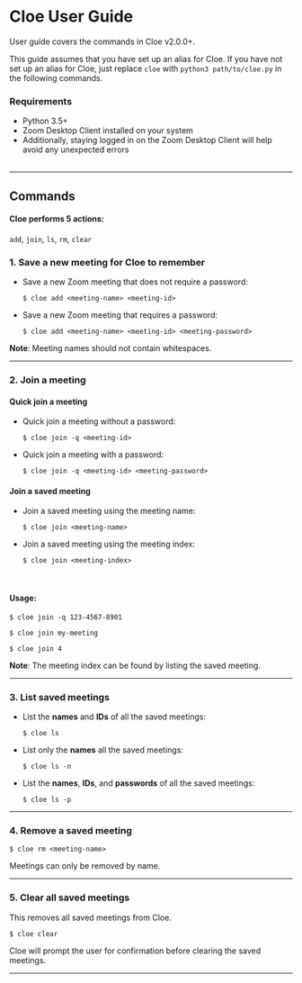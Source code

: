 # Cloe User Guide

User guide covers the commands in Cloe v2.0.0+.  

This guide assumes that you have set up an alias for Cloe. If you have not set up an 
alias for Cloe, just replace `cloe` with `python3 path/to/cloe.py` in the following 
commands.  

### Requirements
* Python 3.5+
* Zoom Desktop Client installed on your system
* Additionally, staying logged in on the Zoom Desktop Client will help avoid 
  any unexpected errors  
&nbsp;  
___

## Commands  

#### Cloe performs 5 actions:

`add`, `join`, `ls`, `rm`, `clear`  

### 1. Save a new meeting for Cloe to remember  

* Save a new Zoom meeting that does not require a password:  
    ```commandline
    $ cloe add <meeting-name> <meeting-id>  
    ```  

* Save a new Zoom meeting that requires a password:  
    ```commandline
    $ cloe add <meeting-name> <meeting-id> <meeting-password>  
    ```

**Note**: Meeting names should not contain whitespaces.  
___   

### 2. Join a meeting

#### Quick join a meeting
* Quick join a meeting without a password:  
    ```commandline
    $ cloe join -q <meeting-id>  
    ```  

* Quick join a meeting with a password:   
    ```commandline
    $ cloe join -q <meeting-id> <meeting-password>  
    ```
  

#### Join a saved meeting
* Join a saved meeting using the meeting name:  
    ```commandline
    $ cloe join <meeting-name>  
    ```  

* Join a saved meeting using the meeting index:  
    ```
    $ cloe join <meeting-index>  
    ```  
&nbsp;

#### Usage:
```commandline
$ cloe join -q 123-4567-8901 
```  
```commandline
$ cloe join my-meeting 
```  
```commandline
$ cloe join 4 
```  

**Note**: The meeting index can be found by listing the saved meeting.
___  

### 3. List saved meetings  

* List the **names** and **IDs** of all the saved meetings:  
    ```commandline
    $ cloe ls
    ```
  
* List only the **names** all the saved meetings:  
    ```commandline
    $ cloe ls -n
    ```  
  
* List the **names**, **IDs**, and **passwords** of all the saved meetings:  
    ```commandline
    $ cloe ls -p
    ```
___

### 4. Remove a saved meeting
```commandline
$ cloe rm <meeting-name>  
```  

Meetings can only be removed by name.  
___

### 5. Clear all saved meetings  
This removes all saved meetings from Cloe. 
```commandline
$ cloe clear
```  

Cloe will prompt the user for confirmation before clearing the saved meetings.  
___